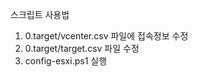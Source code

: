 
스크립트 사용법
1. 0.target/vcenter.csv 파일에 접속정보 수정
2. 0.target/target.csv 파일 수정
3. config-esxi.ps1 실행
<!---
doitykim/doitykim is a ✨ special ✨ repository because its `README.md` (this file) appears on your GitHub profile.
You can click the Preview link to take a look at your changes.
--->
